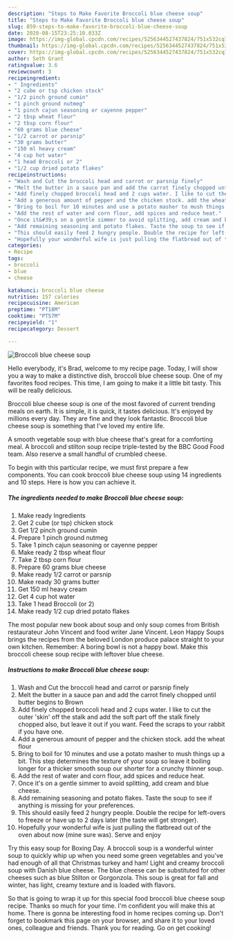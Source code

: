 ```yaml
---
description: "Steps to Make Favorite Broccoli blue cheese soup"
title: "Steps to Make Favorite Broccoli blue cheese soup"
slug: 859-steps-to-make-favorite-broccoli-blue-cheese-soup
date: 2020-08-15T23:25:10.033Z
image: https://img-global.cpcdn.com/recipes/5256344527437824/751x532cq70/broccoli-blue-cheese-soup-recipe-main-photo.jpg
thumbnail: https://img-global.cpcdn.com/recipes/5256344527437824/751x532cq70/broccoli-blue-cheese-soup-recipe-main-photo.jpg
cover: https://img-global.cpcdn.com/recipes/5256344527437824/751x532cq70/broccoli-blue-cheese-soup-recipe-main-photo.jpg
author: Seth Grant
ratingvalue: 3.6
reviewcount: 3
recipeingredient:
- " Ingredients"
- "2 cube or tsp chicken stock"
- "1/2 pinch ground cumin"
- "1 pinch ground nutmeg"
- "1 pinch cajun seasoning or cayenne pepper"
- "2 tbsp wheat flour"
- "2 tbsp corn flour"
- "60 grams blue cheese"
- "1/2 carrot or parsnip"
- "30 grams butter"
- "150 ml heavy cream"
- "4 cup hot water"
- "1 head Broccoli or 2"
- "1/2 cup dried potato flakes"
recipeinstructions:
- "Wash and Cut the broccoli head and carrot or parsnip finely"
- "Melt the butter in a sauce pan and add the carrot finely chopped until butter begins to Brown"
- "Add finely chopped broccoli head and 2 cups water. I like to cut the outer &#39;skin&#39; off the stalk and add the soft part off the stalk finely chopped also, but leave it out if you want. Feed the scraps to your rabbit if you have one."
- "Add a generous amount of pepper and the chicken stock. add the wheat flour"
- "Bring to boil for 10 minutes and use a potato masher to mush things up a bit. This step determines the texture of your soup so leave it boiling longer for a thicker smooth soup our shorter for a crunchy thinner soup."
- "Add the rest of water and corn flour, add spices and reduce heat."
- "Once it&#39;s on a gentle simmer to avoid splitting, add cream and blue cheese."
- "Add remaining seasoning and potato flakes. Taste the soup to see if anything is missing for your preferences."
- "This should easily feed 2 hungry people. Double the recipe for left-overs to freeze or have up to 2 days later (the taste will get stronger)."
- "Hopefully your wonderful wife is just pulling the flatbread out of the oven about now (mine sure was). Serve and enjoy"
categories:
- Recipe
tags:
- broccoli
- blue
- cheese

katakunci: broccoli blue cheese 
nutrition: 157 calories
recipecuisine: American
preptime: "PT18M"
cooktime: "PT57M"
recipeyield: "1"
recipecategory: Dessert

---
```



![Broccoli blue cheese soup](https://img-global.cpcdn.com/recipes/5256344527437824/751x532cq70/broccoli-blue-cheese-soup-recipe-main-photo.jpg)

Hello everybody, it's Brad, welcome to my recipe page. Today, I will show you a way to make a distinctive dish, broccoli blue cheese soup. One of my favorites food recipes. This time, I am going to make it a little bit tasty. This will be really delicious.

Broccoli blue cheese soup is one of the most favored of current trending meals on earth. It is simple, it is quick, it tastes delicious. It's enjoyed by millions every day. They are fine and they look fantastic. Broccoli blue cheese soup is something that I've loved my entire life.

A smooth vegetable soup with blue cheese that&#39;s great for a comforting meal. A broccoli and stilton soup recipe triple-tested by the BBC Good Food team. Also reserve a small handful of crumbled cheese.


To begin with this particular recipe, we must first prepare a few components. You can cook broccoli blue cheese soup using 14 ingredients and 10 steps. Here is how you can achieve it.

<!--inarticleads1-->

##### The ingredients needed to make Broccoli blue cheese soup:

1. Make ready  Ingredients
1. Get 2 cube (or tsp) chicken stock
1. Get 1/2 pinch ground cumin
1. Prepare 1 pinch ground nutmeg
1. Take 1 pinch cajun seasoning or cayenne pepper
1. Make ready 2 tbsp wheat flour
1. Take 2 tbsp corn flour
1. Prepare 60 grams blue cheese
1. Make ready 1/2 carrot or parsnip
1. Make ready 30 grams butter
1. Get 150 ml heavy cream
1. Get 4 cup hot water
1. Take 1 head Broccoli (or 2)
1. Make ready 1/2 cup dried potato flakes


The most popular new book about soup and only soup comes from British restaurateur John Vincent and food writer Jane Vincent. Leon Happy Soups brings the recipes from the beloved London produce palace straight to your own kitchen. Remember: A boring bowl is not a happy bowl. Make this broccoli cheese soup recipe with leftover blue cheese. 

<!--inarticleads2-->

##### Instructions to make Broccoli blue cheese soup:

1. Wash and Cut the broccoli head and carrot or parsnip finely
1. Melt the butter in a sauce pan and add the carrot finely chopped until butter begins to Brown
1. Add finely chopped broccoli head and 2 cups water. I like to cut the outer &#39;skin&#39; off the stalk and add the soft part off the stalk finely chopped also, but leave it out if you want. Feed the scraps to your rabbit if you have one.
1. Add a generous amount of pepper and the chicken stock. add the wheat flour
1. Bring to boil for 10 minutes and use a potato masher to mush things up a bit. This step determines the texture of your soup so leave it boiling longer for a thicker smooth soup our shorter for a crunchy thinner soup.
1. Add the rest of water and corn flour, add spices and reduce heat.
1. Once it&#39;s on a gentle simmer to avoid splitting, add cream and blue cheese.
1. Add remaining seasoning and potato flakes. Taste the soup to see if anything is missing for your preferences.
1. This should easily feed 2 hungry people. Double the recipe for left-overs to freeze or have up to 2 days later (the taste will get stronger).
1. Hopefully your wonderful wife is just pulling the flatbread out of the oven about now (mine sure was). Serve and enjoy


Try this easy soup for Boxing Day. A broccoli soup is a wonderful winter soup to quickly whip up when you need some green vegetables and you&#39;ve had enough of all that Christmas turkey and ham! Light and creamy broccoli soup with Danish blue cheese. The blue cheese can be substituted for other cheeses such as blue Stilton or Gorgonzola. This soup is great for fall and winter, has light, creamy texture and is loaded with flavors. 

So that is going to wrap it up for this special food broccoli blue cheese soup recipe. Thanks so much for your time. I'm confident you will make this at home. There is gonna be interesting food in home recipes coming up. Don't forget to bookmark this page on your browser, and share it to your loved ones, colleague and friends. Thank you for reading. Go on get cooking!
